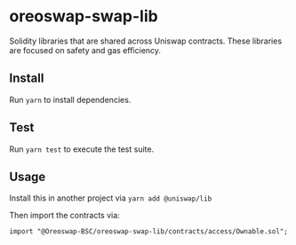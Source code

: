 # oreoswap-swap-lib
Solidity libraries that are shared across Uniswap contracts. These libraries are focused on safety and gas efficiency.

## Install

Run `yarn` to install dependencies.

## Test

Run `yarn test` to execute the test suite.

## Usage

Install this in another project via `yarn add @uniswap/lib` 

Then import the contracts via:

```solidity
import "@Oreoswap-BSC/oreoswap-swap-lib/contracts/access/Ownable.sol"; 
```
